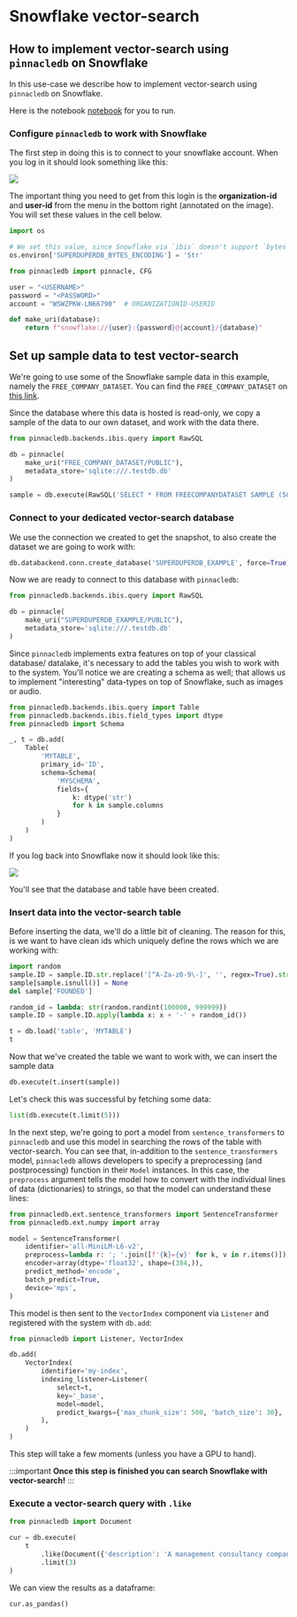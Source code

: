 # Snowflake vector-search 

## How to implement vector-search using `pinnacledb` on Snowflake

In this use-case we describe how to implement vector-search using `pinnacledb` on Snowflake.

Here is the notebook [notebook](https://github.com/SuperDuperDB/pinnacledb/blob/main/examples/snowflake-example.ipynb) for you to run.

### Configure `pinnacledb` to work with Snowflake

The first step in doing this is 
to connect to your snowflake account. When you log in it should look something like this:

![](/img/snowflake-login.png)

The important thing you need to get from this login is the **organization-id** and **user-id** from the menu in the bottom right (annotated on the image). You will set these values in the cell below.



```python
import os

# We set this value, since Snowflake via `ibis` doesn't support `bytes` directly.
os.environ['SUPERDUPERDB_BYTES_ENCODING'] = 'Str'

from pinnacledb import pinnacle, CFG

user = "<USERNAME>"
password = "<PASSWORD>"
account = "WSWZPKW-LN66790"  # ORGANIZATIONID-USERID

def make_uri(database):
    return f"snowflake://{user}:{password}@{account}/{database}"
```

## Set up sample data to test vector-search

We're going to use some of the Snowflake sample data in this example, namely the `FREE_COMPANY_DATASET`. You 
can find the `FREE_COMPANY_DATASET` on [this link](https://app.snowflake.com/marketplace/listing/GZSTZRRVYL2/people-data-labs-free-company-dataset).

Since the database where this data is hosted is read-only, we copy a sample of the data to our own dataset, and work with the data there.


```python
from pinnacledb.backends.ibis.query import RawSQL

db = pinnacle(
    make_uri("FREE_COMPANY_DATASET/PUBLIC"),
    metadata_store='sqlite:///.testdb.db'
)

sample = db.execute(RawSQL('SELECT * FROM FREECOMPANYDATASET SAMPLE (5000 ROWS);')).as_pandas()
```

### Connect to your dedicated vector-search database

We use the connection we created to get the snapshot, to also create the dataset we are going to work with:


```python
db.databackend.conn.create_database('SUPERDUPERDB_EXAMPLE', force=True)
```

Now we are ready to connect to this database with `pinnacledb`:


```python
from pinnacledb.backends.ibis.query import RawSQL

db = pinnacle(
    make_uri("SUPERDUPERDB_EXAMPLE/PUBLIC"),
    metadata_store='sqlite:///.testdb.db'
)
```

Since `pinnacledb` implements extra features on top of your classical database/ datalake, it's necessary
to add the tables you wish to work with to the system. You'll notice we are creating a schema as well; that allows
us to implement "interesting" data-types on top of Snowflake, such as images or audio.


```python
from pinnacledb.backends.ibis.query import Table
from pinnacledb.backends.ibis.field_types import dtype
from pinnacledb import Schema

_, t = db.add(
    Table(
        'MYTABLE',
        primary_id='ID',
        schema=Schema(
            'MYSCHEMA',
            fields={
                k: dtype('str') 
                for k in sample.columns
            }
        )
    )
)
```

If you log back into Snowflake now it should look like this:

![](/img/snowflake-table.png)

You'll see that the database and table have been created.

### Insert data into the vector-search table

Before inserting the data, we'll do a little bit of cleaning. The reason for this, is we want to have clean ids which uniquely define 
the rows which we are working with:


```python
import random
sample.ID = sample.ID.str.replace('[^A-Za-z0-9\-]', '', regex=True).str.replace('[-]+', '-', regex=True)
sample[sample.isnull()] = None
del sample['FOUNDED']

random_id = lambda: str(random.randint(100000, 999999))
sample.ID = sample.ID.apply(lambda x: x + '-' + random_id())
```


```python
t = db.load('table', 'MYTABLE')
t
```

Now that we've created the table we want to work with, we can insert the sample data


```python
db.execute(t.insert(sample))
```

Let's check this was successful by fetching some data:


```python
list(db.execute(t.limit(5)))
```

In the next step, we're going to port a model from `sentence_transformers` to `pinnacledb` and use this model in searching the rows 
of the table with vector-search. You can see that, in-addition to the `sentence_transformers` model, `pinnacledb` allows
developers to specify a preprocessing (and postprocessing) function in their `Model` instances. In this case, 
the `preprocess` argument tells the model how to convert with the individual lines of data (dictionaries) to strings, so that the model can understand these lines:


```python
from pinnacledb.ext.sentence_transformers import SentenceTransformer
from pinnacledb.ext.numpy import array

model = SentenceTransformer(
    identifier='all-MiniLM-L6-v2',
    preprocess=lambda r: '; '.join([f'{k}={v}' for k, v in r.items()]),
    encoder=array(dtype='float32', shape=(384,)),
    predict_method='encode',
    batch_predict=True,
    device='mps',
)
```

This model is then sent to the `VectorIndex` component via `Listener` and registered with the system
with `db.add`:


```python
from pinnacledb import Listener, VectorIndex

db.add(
    VectorIndex(
        identifier='my-index',
        indexing_listener=Listener(
            select=t,
            key='_base',
            model=model,
            predict_kwargs={'max_chunk_size': 500, 'batch_size': 30},
        ),
    )
)
```

This step will take a few moments (unless you have a GPU to hand).

:::important
**Once this step is finished you can 
search Snowflake with vector-search!**
:::

### Execute a vector-search query with `.like`

```python
from pinnacledb import Document

cur = db.execute(
    t
        .like(Document({'description': 'A management consultancy company based in the USA'}), vector_index='my-index', n = 3)
        .limit(3)
)
```

We can view the results as a dataframe:


```python
cur.as_pandas()
```
